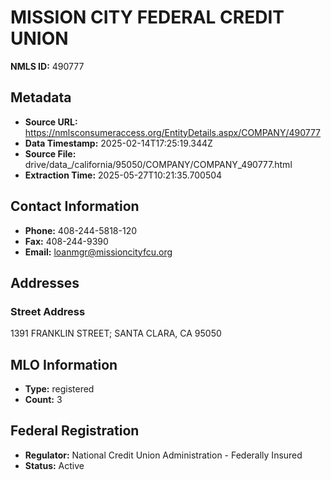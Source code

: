 # MISSION CITY FEDERAL CREDIT UNION

**NMLS ID:** 490777

## Metadata
- **Source URL:** https://nmlsconsumeraccess.org/EntityDetails.aspx/COMPANY/490777
- **Data Timestamp:** 2025-02-14T17:25:19.344Z
- **Source File:** drive/data_/california/95050/COMPANY/COMPANY_490777.html
- **Extraction Time:** 2025-05-27T10:21:35.700504

## Contact Information
- **Phone:** 408-244-5818-120
- **Fax:** 408-244-9390
- **Email:** loanmgr@missioncityfcu.org

## Addresses
### Street Address
1391 FRANKLIN STREET; SANTA CLARA, CA 95050

## MLO Information
- **Type:** registered
- **Count:** 3

## Federal Registration
- **Regulator:** National Credit Union Administration - Federally Insured
- **Status:** Active
